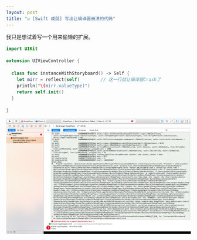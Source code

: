 ```yaml
---
layout: post
title: "☑️ [Swift 成就] 写出让编译器崩溃的代码"
---
```


我只是想试着写一个用来偷懒的扩展。

```swift
import UIKit

extension UIViewController {

  class func instanceWithStoryboard() -> Self {
    let mirr = reflect(self)        // 这一行就让编译器Crash了
    println("\(mirr.valueType)")
    return self.init()
  }

}
```

![image](/assets/images/swift-crash.png)
